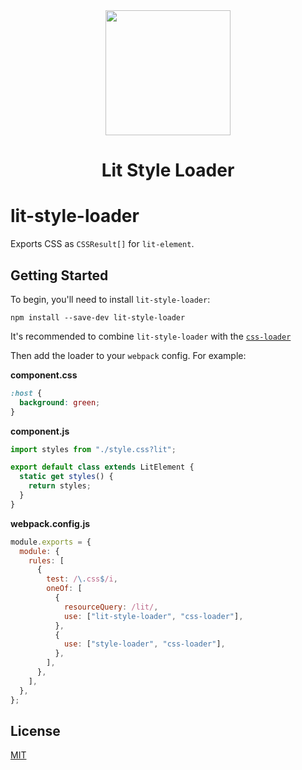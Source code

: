 <div align="center">
  <a href="https://github.com/webpack/webpack">
    <img width="200" height="200"
      src="https://webpack.js.org/assets/icon-square-big.svg">
  </a>
  <h1>Lit Style Loader</h1>
</div>

# lit-style-loader

Exports CSS as `CSSResult[]` for `lit-element`.

## Getting Started

To begin, you'll need to install `lit-style-loader`:

```console
npm install --save-dev lit-style-loader
```

It's recommended to combine `lit-style-loader` with the [`css-loader`](https://github.com/webpack-contrib/css-loader)

Then add the loader to your `webpack` config. For example:

**component.css**

```css
:host {
  background: green;
}
```

**component.js**

```js
import styles from "./style.css?lit";

export default class extends LitElement {
  static get styles() {
    return styles;
  }
}
```

**webpack.config.js**

```js
module.exports = {
  module: {
    rules: [
      {
        test: /\.css$/i,
        oneOf: [
          {
            resourceQuery: /lit/,
            use: ["lit-style-loader", "css-loader"],
          },
          {
            use: ["style-loader", "css-loader"],
          },
        ],
      },
    ],
  },
};
```

## License

[MIT](./LICENSE)
